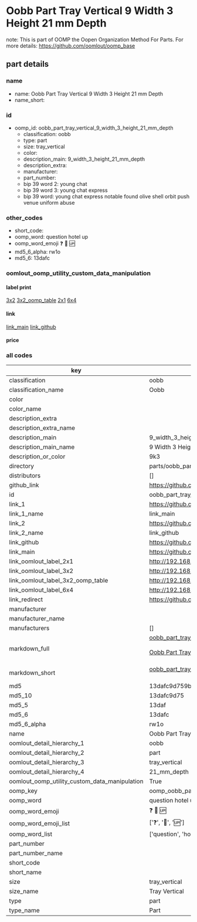 # Oobb Part Tray Vertical 9 Width 3 Height 21 mm Depth  

note: This is part of OOMP the Oopen Organization Method For Parts. For more details: https://github.com/oomlout/oomp_base

##  part details
  







### name
* name: Oobb Part Tray Vertical 9 Width 3 Height 21 mm Depth
* name_short: 
### id
* oomp_id: oobb_part_tray_vertical_9_width_3_height_21_mm_depth
  * classification: oobb
  * type: part
  * size: tray_vertical
  * color: 
  * description_main: 9_width_3_height_21_mm_depth
  * description_extra: 
  * manufacturer: 
  * part_number: 
  * bip 39 word 2: young chat
  * bip 39 word 3: young chat express
  * bip 39 word: young chat express notable found olive shell orbit push venue uniform abuse

### other_codes
* short_code: 
* oomp_word: question hotel up
* oomp_word_emoji :question: :hotel: :up:
* md5_6_alpha: rw1o
* md5_6: 13dafc






### oomlout_oomp_utility_custom_data_manipulation
#### label print
[3x2](http://192.168.1.245:1112/?label=oomp%20rw1o)
[3x2_oomp_table](http://192.168.1.108:1112/?label=oomp%20rw1o)
[2x1](http://192.168.1.242:1112/?label=oomp%20rw1o)
[6x4](http://192.168.1.55:1112/?label=oomp%20rw1o)    

#### link

[link_main](https://github.com/oomlout/oomlout_oomp_version_1_messy/tree/main/parts/oobb_part_tray_vertical_9_width_3_height_21_mm_depth) [link_github](https://github.com/oomlout/oomlout_oomp_version_1_messy/tree/main/parts/oobb_part_tray_vertical_9_width_3_height_21_mm_depth)                             

#### price







### all codes 
| key | value |  
| --- | --- |  
| classification | oobb |  
| classification_name | Oobb |  
| color |  |  
| color_name |  |  
| description_extra |  |  
| description_extra_name |  |  
| description_main | 9_width_3_height_21_mm_depth |  
| description_main_name | 9 Width 3 Height 21 mm Depth |  
| description_or_color | 9k3 |  
| directory | parts/oobb_part_tray_vertical_9_width_3_height_21_mm_depth |  
| distributors | [] |  
| github_link | https://github.com/oomlout/oomlout_oomp_part_src/tree/main/parts/oobb_part_tray_vertical_9_width_3_height_21_mm_depth |  
| id | oobb_part_tray_vertical_9_width_3_height_21_mm_depth |  
| link_1 | https://github.com/oomlout/oomlout_oomp_version_1_messy/tree/main/parts/oobb_part_tray_vertical_9_width_3_height_21_mm_depth |  
| link_1_name | link_main |  
| link_2 | https://github.com/oomlout/oomlout_oomp_version_1_messy/tree/main/parts/oobb_part_tray_vertical_9_width_3_height_21_mm_depth |  
| link_2_name | link_github |  
| link_github | https://github.com/oomlout/oomlout_oomp_version_1_messy/tree/main/parts/oobb_part_tray_vertical_9_width_3_height_21_mm_depth |  
| link_main | https://github.com/oomlout/oomlout_oomp_version_1_messy/tree/main/parts/oobb_part_tray_vertical_9_width_3_height_21_mm_depth |  
| link_oomlout_label_2x1 | http://192.168.1.242:1112/?label=oomp%20rw1o |  
| link_oomlout_label_3x2 | http://192.168.1.245:1112/?label=oomp%20rw1o |  
| link_oomlout_label_3x2_oomp_table | http://192.168.1.108:1112/?label=oomp%20rw1o |  
| link_oomlout_label_6x4 | http://192.168.1.55:1112/?label=oomp%20rw1o |  
| link_redirect | https://github.com/oomlout/oomlout_oomp_version_1_messy/tree/main/parts/oobb_part_tray_vertical_9_width_3_height_21_mm_depth |  
| manufacturer |  |  
| manufacturer_name |  |  
| manufacturers | [] |  
| markdown_full | [oobb_part_tray_vertical_9_width_3_height_21_mm_depth](none)<br>[](none)<br>[Oobb Part Tray Vertical 9 Width 3 Height 21 Mm Depth](none)<br><br> |  
| markdown_short | [oobb_part_tray_vertical_9_width_3_height_21_mm_depth](none)<br><br> |  
| md5 | 13dafc9d759bf8ae68ae1968a189b7fa |  
| md5_10 | 13dafc9d75 |  
| md5_5 | 13daf |  
| md5_6 | 13dafc |  
| md5_6_alpha | rw1o |  
| name | Oobb Part Tray Vertical 9 Width 3 Height 21 mm Depth |  
| oomlout_detail_hierarchy_1 | oobb |  
| oomlout_detail_hierarchy_2 | part |  
| oomlout_detail_hierarchy_3 | tray_vertical |  
| oomlout_detail_hierarchy_4 | 21_mm_depth |  
| oomlout_oomp_utility_custom_data_manipulation | True |  
| oomp_key | oomp_oobb_part_tray_vertical_9_width_3_height_21_mm_depth |  
| oomp_word | question hotel up |  
| oomp_word_emoji | :question: :hotel: :up: |  
| oomp_word_emoji_list | [':question:', ':hotel:', ':up:'] |  
| oomp_word_list | ['question', 'hotel', 'up'] |  
| part_number |  |  
| part_number_name |  |  
| short_code |  |  
| short_name |  |  
| size | tray_vertical |  
| size_name | Tray Vertical |  
| type | part |  
| type_name | Part |  
